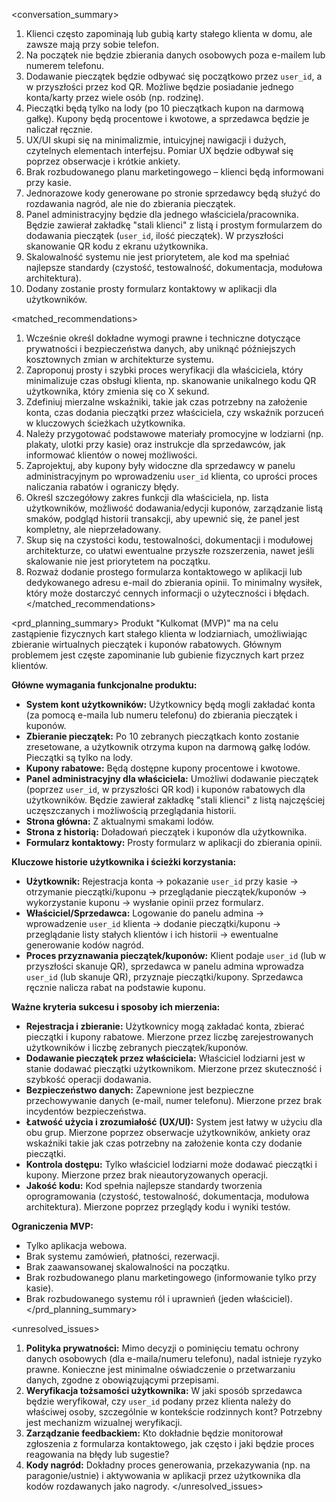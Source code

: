 <conversation_summary>
<decisions>

1.  Klienci często zapominają lub gubią karty stałego klienta w domu, ale zawsze mają przy sobie telefon.
2.  Na początek nie będzie zbierania danych osobowych poza e-mailem lub numerem telefonu.
3.  Dodawanie pieczątek będzie odbywać się początkowo przez `user_id`, a w przyszłości przez kod QR. Możliwe będzie posiadanie jednego konta/karty przez wiele osób (np. rodzinę).
4.  Pieczątki będą tylko na lody (po 10 pieczątkach kupon na darmową gałkę). Kupony będą procentowe i kwotowe, a sprzedawca będzie je naliczał ręcznie.
5.  UX/UI skupi się na minimalizmie, intuicyjnej nawigacji i dużych, czytelnych elementach interfejsu. Pomiar UX będzie odbywał się poprzez obserwacje i krótkie ankiety.
6.  Brak rozbudowanego planu marketingowego – klienci będą informowani przy kasie.
7.  Jednorazowe kody generowane po stronie sprzedawcy będą służyć do rozdawania nagród, ale nie do zbierania pieczątek.
8.  Panel administracyjny będzie dla jednego właściciela/pracownika. Będzie zawierał zakładkę "stali klienci" z listą i prostym formularzem do dodawania pieczątek (`user_id`, ilość pieczątek). W przyszłości skanowanie QR kodu z ekranu użytkownika.
9.  Skalowalność systemu nie jest priorytetem, ale kod ma spełniać najlepsze standardy (czystość, testowalność, dokumentacja, modułowa architektura).
10. Dodany zostanie prosty formularz kontaktowy w aplikacji dla użytkowników.
    </decisions>

<matched_recommendations>

1.  Wcześnie określ dokładne wymogi prawne i techniczne dotyczące prywatności i bezpieczeństwa danych, aby uniknąć późniejszych kosztownych zmian w architekturze systemu.
2.  Zaproponuj prosty i szybki proces weryfikacji dla właściciela, który minimalizuje czas obsługi klienta, np. skanowanie unikalnego kodu QR użytkownika, który zmienia się co X sekund.
3.  Zdefiniuj mierzalne wskaźniki, takie jak czas potrzebny na założenie konta, czas dodania pieczątki przez właściciela, czy wskaźnik porzuceń w kluczowych ścieżkach użytkownika.
4.  Należy przygotować podstawowe materiały promocyjne w lodziarni (np. plakaty, ulotki przy kasie) oraz instrukcje dla sprzedawców, jak informować klientów o nowej możliwości.
5.  Zaprojektuj, aby kupony były widoczne dla sprzedawcy w panelu administracyjnym po wprowadzeniu `user_id` klienta, co uprości proces naliczania rabatów i ograniczy błędy.
6.  Określ szczegółowy zakres funkcji dla właściciela, np. lista użytkowników, możliwość dodawania/edycji kuponów, zarządzanie listą smaków, podgląd historii transakcji, aby upewnić się, że panel jest kompletny, ale nieprzeładowany.
7.  Skup się na czystości kodu, testowalności, dokumentacji i modułowej architekturze, co ułatwi ewentualne przyszłe rozszerzenia, nawet jeśli skalowanie nie jest priorytetem na początku.
8.  Rozważ dodanie prostego formularza kontaktowego w aplikacji lub dedykowanego adresu e-mail do zbierania opinii. To minimalny wysiłek, który może dostarczyć cennych informacji o użyteczności i błędach.
    </matched_recommendations>

<prd_planning_summary>
Produkt "Kulkomat (MVP)" ma na celu zastąpienie fizycznych kart stałego klienta w lodziarniach, umożliwiając zbieranie wirtualnych pieczątek i kuponów rabatowych. Głównym problemem jest częste zapominanie lub gubienie fizycznych kart przez klientów.

**Główne wymagania funkcjonalne produktu:**

- **System kont użytkowników:** Użytkownicy będą mogli zakładać konta (za pomocą e-maila lub numeru telefonu) do zbierania pieczątek i kuponów.
- **Zbieranie pieczątek:** Po 10 zebranych pieczątkach konto zostanie zresetowane, a użytkownik otrzyma kupon na darmową gałkę lodów. Pieczątki są tylko na lody.
- **Kupony rabatowe:** Będą dostępne kupony procentowe i kwotowe.
- **Panel administracyjny dla właściciela:** Umożliwi dodawanie pieczątek (poprzez `user_id`, w przyszłości QR kod) i kuponów rabatowych dla użytkowników. Będzie zawierał zakładkę "stali klienci" z listą najczęściej uczęszczanych i możliwością przeglądania historii.
- **Strona główna:** Z aktualnymi smakami lodów.
- **Strona z historią:** Doładowań pieczątek i kuponów dla użytkownika.
- **Formularz kontaktowy:** Prosty formularz w aplikacji do zbierania opinii.

**Kluczowe historie użytkownika i ścieżki korzystania:**

- **Użytkownik:** Rejestracja konta -> pokazanie `user_id` przy kasie -> otrzymanie pieczątki/kuponu -> przeglądanie pieczątek/kuponów -> wykorzystanie kuponu -> wysłanie opinii przez formularz.
- **Właściciel/Sprzedawca:** Logowanie do panelu admina -> wprowadzenie `user_id` klienta -> dodanie pieczątki/kuponu -> przeglądanie listy stałych klientów i ich historii -> ewentualne generowanie kodów nagród.
- **Proces przyznawania pieczątek/kuponów:** Klient podaje `user_id` (lub w przyszłości skanuje QR), sprzedawca w panelu admina wprowadza `user_id` (lub skanuje QR), przyznaje pieczątki/kupony. Sprzedawca ręcznie nalicza rabat na podstawie kuponu.

**Ważne kryteria sukcesu i sposoby ich mierzenia:**

- **Rejestracja i zbieranie:** Użytkownicy mogą zakładać konta, zbierać pieczątki i kupony rabatowe. Mierzone przez liczbę zarejestrowanych użytkowników i liczbę zebranych pieczątek/kuponów.
- **Dodawanie pieczątek przez właściciela:** Właściciel lodziarni jest w stanie dodawać pieczątki użytkownikom. Mierzone przez skuteczność i szybkość operacji dodawania.
- **Bezpieczeństwo danych:** Zapewnione jest bezpieczne przechowywanie danych (e-mail, numer telefonu). Mierzone przez brak incydentów bezpieczeństwa.
- **Łatwość użycia i zrozumiałość (UX/UI):** System jest łatwy w użyciu dla obu grup. Mierzone poprzez obserwacje użytkowników, ankiety oraz wskaźniki takie jak czas potrzebny na założenie konta czy dodanie pieczątki.
- **Kontrola dostępu:** Tylko właściciel lodziarni może dodawać pieczątki i kupony. Mierzone przez brak nieautoryzowanych operacji.
- **Jakość kodu:** Kod spełnia najlepsze standardy tworzenia oprogramowania (czystość, testowalność, dokumentacja, modułowa architektura). Mierzone poprzez przeglądy kodu i wyniki testów.

**Ograniczenia MVP:**

- Tylko aplikacja webowa.
- Brak systemu zamówień, płatności, rezerwacji.
- Brak zaawansowanej skalowalności na początku.
- Brak rozbudowanego planu marketingowego (informowanie tylko przy kasie).
- Brak rozbudowanego systemu ról i uprawnień (jeden właściciel).
  </prd_planning_summary>

<unresolved_issues>

1.  **Polityka prywatności:** Mimo decyzji o pominięciu tematu ochrony danych osobowych (dla e-maila/numeru telefonu), nadal istnieje ryzyko prawne. Konieczne jest minimalne oświadczenie o przetwarzaniu danych, zgodne z obowiązującymi przepisami.
2.  **Weryfikacja tożsamości użytkownika:** W jaki sposób sprzedawca będzie weryfikował, czy `user_id` podany przez klienta należy do właściwej osoby, szczególnie w kontekście rodzinnych kont? Potrzebny jest mechanizm wizualnej weryfikacji.
3.  **Zarządzanie feedbackiem:** Kto dokładnie będzie monitorował zgłoszenia z formularza kontaktowego, jak często i jaki będzie proces reagowania na błędy lub sugestie?
4.  **Kody nagród:** Dokładny proces generowania, przekazywania (np. na paragonie/ustnie) i aktywowania w aplikacji przez użytkownika dla kodów rozdawanych jako nagrody.
    </unresolved_issues>
